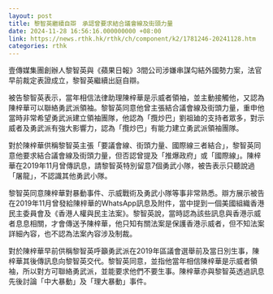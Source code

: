 ```yaml
---
layout: post
title: 黎智英繼續自辯　承認曾要求結合議會線及街頭力量
date: 2024-11-28 16:56:16.000000000 +08:00
link: https://news.rthk.hk/rthk/ch/component/k2/1781246-20241128.htm
categories: rthk
---
```


壹傳媒集團創辦人黎智英與《蘋果日報》3間公司涉嫌串謀勾結外國勢力案，法官早前裁定表證成立，黎智英繼續出庭自辯。

被告黎智英表示，當年相信法律助理陳梓華是示威者領袖，並主動接觸他，又認為陳梓華可以聯絡勇武派領袖。黎智英同意他曾主張結合議會線及街頭力量，重申他當時非常希望勇武派建立領袖團隊，他認為「攬炒巴」劉祖廸的支持者眾多，對示威者及勇武派有強大影響力，認為「攬炒巴」有能力建立勇武派領袖團隊。

對於陳梓華供稱黎智英主張「要議會線、街頭力量、國際線三者結合」，黎智英同意他要求結合議會線及街頭力量，但否認曾提及「推爆政府」或「國際線」。陳梓華在2019年11月曾傳訊息，請黎智英特別留意7個勇武小隊，被告表示只聽說過「屠龍」，不認識其他勇武小隊。

黎智英同意陳梓華對暴動事件、示威戰術及勇武小隊等事非常熟悉。辯方展示被告在2019年11月曾發給陳梓華的WhatsApp訊息及附件，當中提到一個美國組織香港民主委員會及《香港人權與民主法案》。黎智英說，當時認為該些訊息與香港示威者息息相關，才會傳送予陳梓華，他只知有關法案是保護香港示威者，但不知法案詳細內容，也不認為法案內容涉及制裁。

對於陳梓華早前供稱黎智英呼籲勇武派在2019年區議會選舉前及當日別生事，陳梓華其後傳訊息向黎智英交代。黎智英同意，並指他當年相信陳梓華是示威者領袖，所以對方可聯絡勇武派，並能要求他們不要生事。陳梓華亦與黎智英透過訊息先後討論「中大暴動」及「理大暴動」事件。
